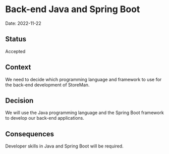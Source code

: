 # Back-end Java and Spring Boot

Date: 2022-11-22

## Status

Accepted

## Context

We need to decide which programming language and framework to use for the back-end development of StoreMan.

## Decision

We will use the Java programming language and the Spring Boot framework to develop our back-end applications.

## Consequences

Developer skills in Java and Spring Boot will be required.